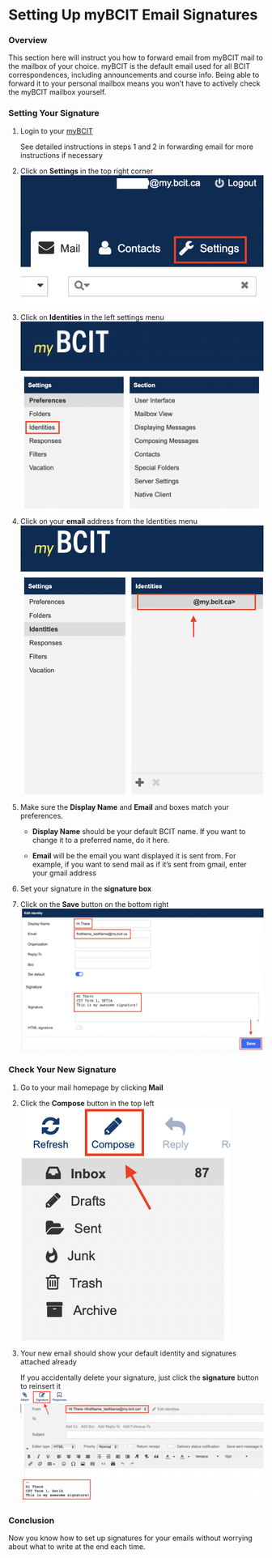# Setting Up myBCIT Email Signatures

### Overview

This section here will instruct you how to forward email from myBCIT mail to the mailbox of your choice. myBCIT is the default email used for all BCIT correspondences, including announcements and course info. Being able to forward it to your personal mailbox means you won’t have to actively check the myBCIT mailbox yourself.

### Setting Your Signature

1. Login to your [myBCIT](https://my.bcit.ca)

    See detailed instructions in steps 1 and 2 in forwarding email for more instructions if necessary

2. Click on **Settings** in the top right corner  
![image](./Patty's%20Screenshots/COMM%20Screenshots/Screen%20Shot%202023-03-23%20at%204.46.43%20PM.png)
3. Click on **Identities** in the left settings menu
![image](./Patty's%20Screenshots/COMM%20Screenshots/Signature%20screenshots/Screen%20Shot%202023-03-24%20at%2010.32.21%20AM.png)
4. Click on your **email** address from the Identities menu
![image](./Patty's%20Screenshots/COMM%20Screenshots/Signature%20screenshots/Screen%20Shot%202023-03-24%20at%2010.33.19%20AM.png)
5. Make sure the **Display Name** and **Email** and  boxes match your preferences.

    * **Display Name** should be your default BCIT name. If you want to change it to a preferred name, do it here.

    * **Email** will be the email you want displayed it is sent from. For example, if you want to send mail as if it’s sent from gmail, enter your gmail address

6. Set your signature in the **signature box**
7. Click on the **Save** button on the bottom right
![image](./Patty's%20Screenshots/COMM%20Screenshots/Signature%20screenshots/Screen%20Shot%202023-03-24%20at%2010.40.38%20AM.png)

### Check Your New Signature

1. Go to your mail homepage by clicking **Mail**
2. Click the **Compose** button in the top left  
![image](./Patty's%20Screenshots/COMM%20Screenshots/Signature%20screenshots/Screen%20Shot%202023-03-24%20at%2010.42.11%20AM.png)
3. Your new email should show your default identity and signatures attached already

    If you accidentally delete your signature, just click the **signature** button to reinsert it
![image](./Patty's%20Screenshots/COMM%20Screenshots/Signature%20screenshots/Screen%20Shot%202023-03-24%20at%2010.45.24%20AM.png)

### Conclusion

Now you know how to set up signatures for your emails without worrying about what to write at the end each time.
